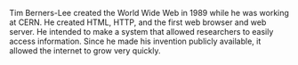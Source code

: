 Tim Berners-Lee created the World Wide Web in 1989 while he was working at CERN.
He created HTML, HTTP, and the first web browser and web server. He intended to make a system that
allowed researchers to easily access information. Since he made his invention publicly available,
it allowed the internet to grow very quickly.
